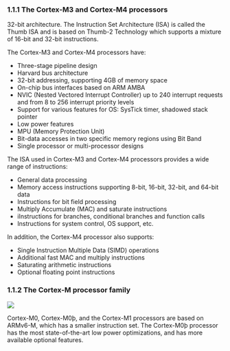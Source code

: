 <h3>1.1.1 The Cortex-M3 and Cortex-M4 processors</h3> 
<p>32-bit architecture. The Instruction Set Architecture (ISA) is called the Thumb ISA and is based on Thumb-2 Technology which supports a mixture of 16-bit and 32-bit instructions.</p>
<p>The Cortex-M3 and Cortex-M4 processors have:</p>
<ul>
  <li>Three-stage pipeline design</li>
  <li>Harvard bus architecture</li>
  <li>32-bit addressing, supporting 4GB of memory space</li>
  <li>On-chip bus interfaces based on ARM AMBA</li>
  <li>NVIC (Nested Vectored Interrupt Controller) up to 240 interrupt requests and from 8 to 256 interrupt priority levels</li>
  <li>Support for various features for OS: SysTick timer, shadowed stack pointer</li>
  <li>Low power features</li>
  <li>MPU (Memory Protection Unit) </li>
  <li>Bit-data accesses in two specific memory regions using Bit Band</li>
  <li>Single processor or multi-processor designs</li>
</ul>
<p>The ISA used in Cortex-M3 and Cortex-M4 processors provides a wide range of instructions:</p>
<ul>
  <li>General data processing</li>
  <li>Memory access instructions supporting 8-bit, 16-bit, 32-bit, and 64-bit data</li>
  <li>Instructions for bit field processing</li>
  <li>Multiply Accumulate (MAC) and saturate instructions</li>
  <li>iInstructions for branches, conditional branches and function calls</li>
  <li>Instructions for system control, OS support, etc.</li>
</ul>
<p>In addition, the Cortex-M4 processor also supports:</p>
<ul>
  <li>Single Instruction Multiple Data (SIMD) operations</li>
  <li>Additional fast MAC and multiply instructions</li>
  <li>Saturating arithmetic instructions</li>
  <li>Optional floating point instructions</li>
</ul>
<h3>1.1.2 The Cortex-M processor family</h3>
<img src="https://user-images.githubusercontent.com/57071897/152416457-e3fa6b5e-4fc6-4a7c-98fa-746cd6d7998d.png"></img>
<p> Cortex-M0, Cortex-M0þ, and the Cortex-M1 processors are based on
ARMv6-M, which has a smaller instruction set. The
Cortex-M0þ processor has the most state-of-the-art low power optimizations, and
has more available optional features.
</p>
